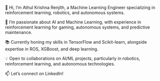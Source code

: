 👋 Hi, I’m Athul Krishna Renjith, a Machine Learning Engineer specializing in reinforcement learning, robotics, and autonomous systems.

🚀 I’m passionate about AI and Machine Learning, with experience in reinforcement learning for gaming, autonomous systems, and predictive maintenance.

📚 Currently honing my skills in TensorFlow and Scikit-learn, alongside expertise in ROS, XGBoost, and deep learning.

💡 Open to collaborations on AI/ML projects, particularly in robotics, reinforcement learning, and autonomous technologies.

📫 Let’s connect on LinkedIn!

<!---
AthulKrishnaRenjith/AthulKrishnaRenjith is a ✨ special ✨ repository because its `README.md` (this file) appears on your GitHub profile.
You can click the Preview link to take a look at your changes.
--->
